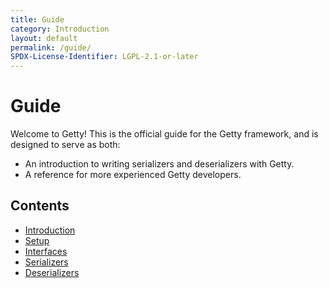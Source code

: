 ```yaml
---
title: Guide
category: Introduction
layout: default
permalink: /guide/
SPDX-License-Identifier: LGPL-2.1-or-later
---
```


# Guide

Welcome to Getty! This is the official guide for the Getty framework, and is designed to serve as both:

- An introduction to writing serializers and deserializers with Getty.
- A reference for more experienced Getty developers.

## Contents

- [Introduction](/guide/introduction)
- [Setup](/guide/setup)
- [Interfaces](/guide/interfaces)
- [Serializers](/guide/serializers)
- [Deserializers](/guide/deserializers)
